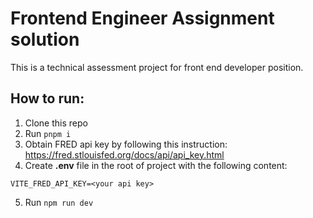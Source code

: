 # Frontend Engineer Assignment solution
This is a technical assessment project for front end developer position. 

## How to run:
1. Clone this repo
2. Run `pnpm i`
3. Obtain FRED api key by following this instruction: https://fred.stlouisfed.org/docs/api/api_key.html
4. Create **.env** file in the root of project with the following content:
```
VITE_FRED_API_KEY=<your api key>
```
5. Run `npm run dev`
